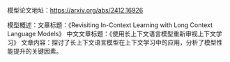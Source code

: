 模型论文地址：https://arxiv.org/abs/2412.16926

模型概述：文章标题：《Revisiting In-Context Learning with Long Context Language Models》
中文文章标题：《使用长上下文语言模型重新审视上下文学习》
文章内容：探讨了长上下文语言模型在上下文学习中的应用，分析了模型性能提升的关键因素。
